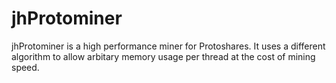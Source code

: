 jhProtominer
============

jhProtominer is a high performance miner for Protoshares. It uses a different algorithm to allow arbitary memory usage per thread at the cost of mining speed.
